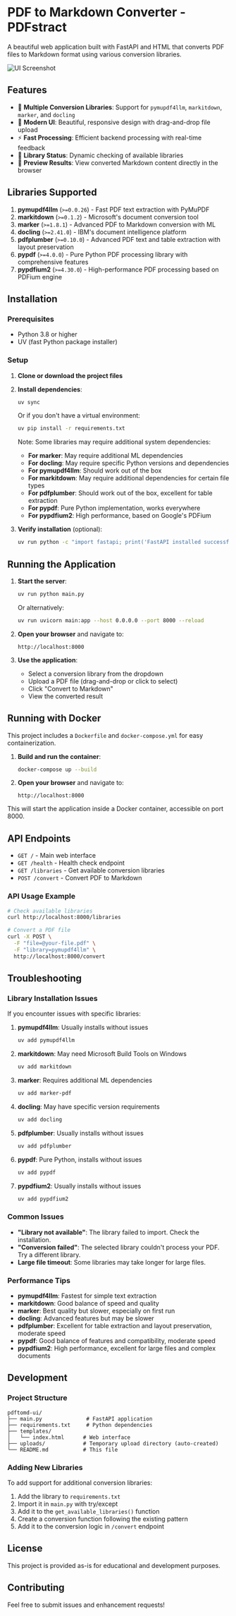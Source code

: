 # PDF to Markdown Converter - PDFstract

A beautiful web application built with FastAPI and HTML that converts PDF files to Markdown format using various conversion libraries.

![UI Screenshot](UI.png)

## Features

- 🚀 **Multiple Conversion Libraries**: Support for `pymupdf4llm`, `markitdown`, `marker`, and `docling`
- 📱 **Modern UI**: Beautiful, responsive design with drag-and-drop file upload
- ⚡ **Fast Processing**: Efficient backend processing with real-time feedback
- 🔄 **Library Status**: Dynamic checking of available libraries
- 📄 **Preview Results**: View converted Markdown content directly in the browser

## Libraries Supported

1. **pymupdf4llm** (`>=0.0.26`) - Fast PDF text extraction with PyMuPDF
2. **markitdown** (`>=0.1.2`) - Microsoft's document conversion tool
3. **marker** (`>=1.8.1`) - Advanced PDF to Markdown conversion with ML
4. **docling** (`>=2.41.0`) - IBM's document intelligence platform
5. **pdfplumber** (`>=0.10.0`) - Advanced PDF text and table extraction with layout preservation
6. **pypdf** (`>=4.0.0`) - Pure Python PDF processing library with comprehensive features
7. **pypdfium2** (`>=4.30.0`) - High-performance PDF processing based on PDFium engine

## Installation

### Prerequisites

- Python 3.8 or higher
- UV (fast Python package installer)

### Setup

1. **Clone or download the project files**

2. **Install dependencies**:
   ```bash
   uv sync
   ```

   Or if you don't have a virtual environment:
   ```bash
   uv pip install -r requirements.txt
   ```

   Note: Some libraries may require additional system dependencies:

   - **For marker**: May require additional ML dependencies
   - **For docling**: May require specific Python versions and dependencies
   - **For pymupdf4llm**: Should work out of the box
   - **For markitdown**: May require additional dependencies for certain file types
   - **For pdfplumber**: Should work out of the box, excellent for table extraction
   - **For pypdf**: Pure Python implementation, works everywhere
   - **For pypdfium2**: High performance, based on Google's PDFium

3. **Verify installation** (optional):
   ```bash
   uv run python -c "import fastapi; print('FastAPI installed successfully')"
   ```

## Running the Application

1. **Start the server**:
   ```bash
   uv run python main.py
   ```

   Or alternatively:
   ```bash
   uv run uvicorn main:app --host 0.0.0.0 --port 8000 --reload
   ```

2. **Open your browser** and navigate to:
   ```
   http://localhost:8000
   ```

3. **Use the application**:
   - Select a conversion library from the dropdown
   - Upload a PDF file (drag-and-drop or click to select)
   - Click "Convert to Markdown"
   - View the converted result

## Running with Docker

This project includes a `Dockerfile` and `docker-compose.yml` for easy containerization.

1.  **Build and run the container**:
    ```bash
    docker-compose up --build
    ```

2.  **Open your browser** and navigate to:
    ```
    http://localhost:8000
    ```

This will start the application inside a Docker container, accessible on port 8000.

## API Endpoints

- `GET /` - Main web interface
- `GET /health` - Health check endpoint
- `GET /libraries` - Get available conversion libraries
- `POST /convert` - Convert PDF to Markdown

### API Usage Example

```bash
# Check available libraries
curl http://localhost:8000/libraries

# Convert a PDF file
curl -X POST \
  -F "file=@your-file.pdf" \
  -F "library=pymupdf4llm" \
  http://localhost:8000/convert
```

## Troubleshooting

### Library Installation Issues

If you encounter issues with specific libraries:

1. **pymupdf4llm**: Usually installs without issues
   ```bash
   uv add pymupdf4llm
   ```

2. **markitdown**: May need Microsoft Build Tools on Windows
   ```bash
   uv add markitdown
   ```

3. **marker**: Requires additional ML dependencies
   ```bash
   uv add marker-pdf
   ```

4. **docling**: May have specific version requirements
   ```bash
   uv add docling
   ```

5. **pdfplumber**: Usually installs without issues
   ```bash
   uv add pdfplumber
   ```

6. **pypdf**: Pure Python, installs without issues
   ```bash
   uv add pypdf
   ```

7. **pypdfium2**: Usually installs without issues
   ```bash
   uv add pypdfium2
   ```

### Common Issues

- **"Library not available"**: The library failed to import. Check the installation.
- **"Conversion failed"**: The selected library couldn't process your PDF. Try a different library.
- **Large file timeout**: Some libraries may take longer for large files.

### Performance Tips

- **pymupdf4llm**: Fastest for simple text extraction
- **markitdown**: Good balance of speed and quality
- **marker**: Best quality but slower, especially on first run
- **docling**: Advanced features but may be slower
- **pdfplumber**: Excellent for table extraction and layout preservation, moderate speed
- **pypdf**: Good balance of features and compatibility, moderate speed
- **pypdfium2**: High performance, excellent for large files and complex documents

## Development

### Project Structure

```
pdftomd-ui/
├── main.py              # FastAPI application
├── requirements.txt     # Python dependencies
├── templates/
│   └── index.html      # Web interface
├── uploads/            # Temporary upload directory (auto-created)
└── README.md           # This file
```

### Adding New Libraries

To add support for additional conversion libraries:

1. Add the library to `requirements.txt`
2. Import it in `main.py` with try/except
3. Add it to the `get_available_libraries()` function
4. Create a conversion function following the existing pattern
5. Add it to the conversion logic in `/convert` endpoint

## License

This project is provided as-is for educational and development purposes.

## Contributing

Feel free to submit issues and enhancement requests!
